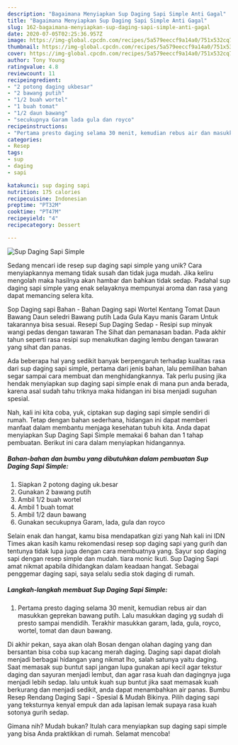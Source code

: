 ```yaml
---
description: "Bagaimana Menyiapkan Sup Daging Sapi Simple Anti Gagal"
title: "Bagaimana Menyiapkan Sup Daging Sapi Simple Anti Gagal"
slug: 162-bagaimana-menyiapkan-sup-daging-sapi-simple-anti-gagal
date: 2020-07-05T02:25:36.957Z
image: https://img-global.cpcdn.com/recipes/5a579eeccf9a14a0/751x532cq70/sup-daging-sapi-simple-foto-resep-utama.jpg
thumbnail: https://img-global.cpcdn.com/recipes/5a579eeccf9a14a0/751x532cq70/sup-daging-sapi-simple-foto-resep-utama.jpg
cover: https://img-global.cpcdn.com/recipes/5a579eeccf9a14a0/751x532cq70/sup-daging-sapi-simple-foto-resep-utama.jpg
author: Tony Young
ratingvalue: 4.8
reviewcount: 11
recipeingredient:
- "2 potong daging ukbesar"
- "2 bawang putih"
- "1/2 buah wortel"
- "1 buah tomat"
- "1/2 daun bawang"
- "secukupnya Garam lada gula dan royco"
recipeinstructions:
- "Pertama presto daging selama 30 menit, kemudian rebus air dan masukkan geprekan bawang putih. Lalu masukkan daging yg sudah di presto sampai mendidih. Terakhir masukkan garam, lada, gula, royco, wortel, tomat dan daun bawang."
categories:
- Resep
tags:
- sup
- daging
- sapi

katakunci: sup daging sapi 
nutrition: 175 calories
recipecuisine: Indonesian
preptime: "PT32M"
cooktime: "PT47M"
recipeyield: "4"
recipecategory: Dessert

---
```



![Sup Daging Sapi Simple](https://img-global.cpcdn.com/recipes/5a579eeccf9a14a0/751x532cq70/sup-daging-sapi-simple-foto-resep-utama.jpg)

Sedang mencari ide resep sup daging sapi simple yang unik? Cara menyiapkannya memang tidak susah dan tidak juga mudah. Jika keliru mengolah maka hasilnya akan hambar dan bahkan tidak sedap. Padahal sup daging sapi simple yang enak selayaknya mempunyai aroma dan rasa yang dapat memancing selera kita.

Sop Daging sapi Bahan - Bahan Daging sapi Wortel Kentang Tomat Daun Bawang Daun seledri Bawang putih Lada Gula Kayu manis Garam Untuk takarannya bisa sesuai. Resepi Sup Daging Sedap - Resipi sup minyak wangi pedas dengan tawaran The Sihat dan pemanasan badan. Pada akhir tahun seperti rasa resipi sup menakutkan daging lembu dengan tawaran yang sihat dan panas.

Ada beberapa hal yang sedikit banyak berpengaruh terhadap kualitas rasa dari sup daging sapi simple, pertama dari jenis bahan, lalu pemilihan bahan segar sampai cara membuat dan menghidangkannya. Tak perlu pusing jika hendak menyiapkan sup daging sapi simple enak di mana pun anda berada, karena asal sudah tahu triknya maka hidangan ini bisa menjadi suguhan spesial.


Nah, kali ini kita coba, yuk, ciptakan sup daging sapi simple sendiri di rumah. Tetap dengan bahan sederhana, hidangan ini dapat memberi manfaat dalam membantu menjaga kesehatan tubuh kita. Anda dapat menyiapkan Sup Daging Sapi Simple memakai 6 bahan dan 1 tahap pembuatan. Berikut ini cara dalam menyiapkan hidangannya.

<!--inarticleads1-->

##### Bahan-bahan dan bumbu yang dibutuhkan dalam pembuatan Sup Daging Sapi Simple:

1. Siapkan 2 potong daging uk.besar
1. Gunakan 2 bawang putih
1. Ambil 1/2 buah wortel
1. Ambil 1 buah tomat
1. Ambil 1/2 daun bawang
1. Gunakan secukupnya Garam, lada, gula dan royco


Selain enak dan hangat, kamu bisa mendapatkan gizi yang Nah kali ini IDN Times akan kasih kamu rekomendasi resep sop daging sapi yang gurih dan tentunya tidak lupa juga dengan cara membuatnya yang. Sayur sop daging sapi dengan resep simple dan mudah. tiara monic Ikuti. Sup Daging Sapi amat nikmat apabila dihidangkan dalam keadaan hangat. Sebagai penggemar daging sapi, saya selalu sedia stok daging di rumah. 

<!--inarticleads2-->

##### Langkah-langkah membuat Sup Daging Sapi Simple:

1. Pertama presto daging selama 30 menit, kemudian rebus air dan masukkan geprekan bawang putih. Lalu masukkan daging yg sudah di presto sampai mendidih. Terakhir masukkan garam, lada, gula, royco, wortel, tomat dan daun bawang.


Di akhir pekan, saya akan olah Bosan dengan olahan daging yang dan bersantan bisa coba sup kacang merah daging. Daging sapi dapat diolah menjadi berbagai hidangan yang nikmat lho, salah satunya yaitu daging. Saat memasak sup buntut sapi jangan lupa gunakan api kecil agar tekstur daging dan sayuran menjadi lembut, dan agar rasa kuah dan dagingnya juga menjadi lebih sedap. lalu untuk kuah sup buntut jika saat memasak kuah berkurang dan menjadi sedikit, anda dapat menambahkan air panas. Bumbu Resep Rendang Daging Sapi - Spesial &amp; Mudah Bikinya. Pilih daging sapi yang teksturnya kenyal empuk dan ada lapisan lemak supaya rasa kuah sotonya gurih sedap. 

Gimana nih? Mudah bukan? Itulah cara menyiapkan sup daging sapi simple yang bisa Anda praktikkan di rumah. Selamat mencoba!
